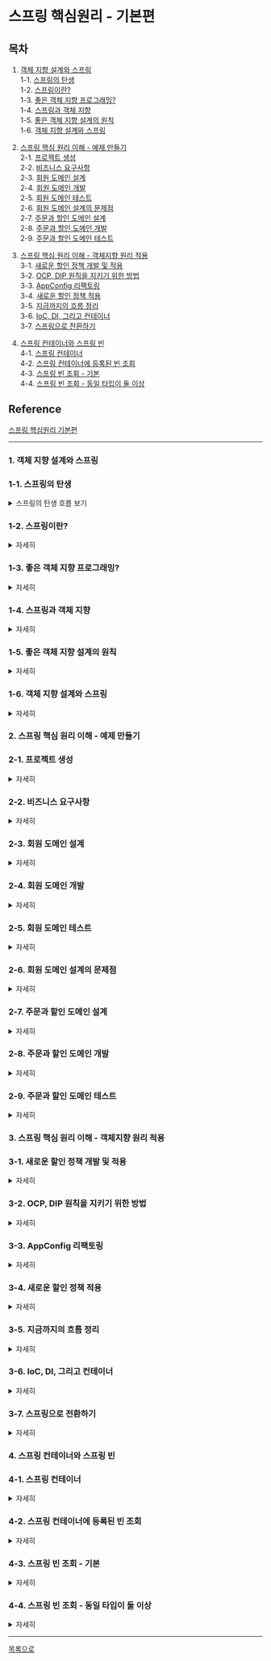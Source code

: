 # 스프링 핵심원리 - 기본편

## 목차  
1. [객체 지향 설계와 스프링](#1-객체-지향-설계와-스프링)  
1-1. [스프링의 탄생](#1-1-스프링의-탄생)  
1-2. [스프링이란?](#1-2-스프링이란)  
1-3. [좋은 객체 지향 프로그래밍?](#1-3-좋은-객체-지향-프로그래밍)  
1-4. [스프링과 객체 지향](#1-4-스프링과-객체-지향)  
1-5. [좋은 객체 지향 설계의 원칙](#1-5-좋은-객체-지향-설계의-원칙)  
1-6. [객체 지향 설계와 스프링](#1-6-객체-지향-설계와-스프링)  

2. [스프링 핵심 원리 이해 - 예제 만들기](#2-스프링-핵심-원리-이해---예제-만들기)    
2-1. [프로젝트 생성](#2-1-프로젝트-생성)   
2-2. [비즈니스 요구사항](#2-2-비즈니스-요구사항)  
2-3. [회원 도메인 설계](#2-3-회원-도메인-설계)  
2-4. [회원 도메인 개발](#2-4-회원-도메인-개발)  
2-5. [회원 도메인 테스트](#2-5-회원-도메인-테스트)  
2-6. [회원 도메인 설계의 문제점](#2-6-회원-도메인-설계의-문제점)  
2-7. [주문과 할인 도메인 설계](#2-7-주문과-할인-도메인-설계)  
2-8. [주문과 할인 도메인 개발](#2-8-주문과-할인-도메인-개발)  
2-9. [주문과 할인 도메인 테스트](#2-9-주문과-할인-도메인-테스트)   

3. [스프링 핵심 원리 이해 - 객체지향 원리 적용](#3-스프링-핵심-원리-이해---객체지향-원리-적용)  
3-1. [새로운 할인 정책 개발 및 적용](#3-1-새로운-할인-정책-개발-및-적용)  
3-2. [OCP, DIP 원칙을 지키기 위한 방법](#3-2-ocp-dip-원칙을-지키기-위한-방법)  
3-3. [AppConfig 리팩토링](#3-3-appconfig-리팩토링)  
3-4. [새로운 할인 정책 적용](#3-4-새로운-할인-정책-적용)  
3-5. [지금까지의 흐름 정리](#3-5-지금까지의-흐름-정리)  
3-6. [IoC, DI, 그리고 컨테이너](#3-6-ioc-di-그리고-컨테이너)  
3-7. [스프링으로 전환하기](#3-7-스프링으로-전환하기)  

4. [스프링 컨테이너와 스프링 빈](#4-스프링-컨테이너와-스프링-빈)  
4-1. [스프링 컨테이너](#4-1-스프링-컨테이너)  
4-2. [스프링 컨테이너에 등록된 빈 조회](#4-2-스프링-컨테이너에-등록된-빈-조회)  
4-3. [스프링 빈 조회 - 기본](#4-3-스프링-빈-조회---기본)  
4-4. [스프링 빈 조회 - 동일 타입이 둘 이상](#4-4-스프링-빈-조회---동일-타입이-둘-이상)  

## Reference  
[스프링 핵심원리 기본편](https://www.inflearn.com/course/%EC%8A%A4%ED%94%84%EB%A7%81-%ED%95%B5%EC%8B%AC-%EC%9B%90%EB%A6%AC-%EA%B8%B0%EB%B3%B8%ED%8E%B8)  

***

### 1. 객체 지향 설계와 스프링  
### 1-1. 스프링의 탄생 
<details>
  <summary>스프링의 탄생 흐름 보기</summary>

- 예전 자바 진영의 기술 : `EJB(Enterprise Java Beans)`
  - 포함된 기술은 많았지만 어렵고, 복잡하고 느리다는 한계가 존재 
  
- EBJ에서 벗어나보려는 시도 발생
  - 순수한 자바로 복귀하자는 POJO 운동
  - `스프링 개발`  

- 스프링이 개발 됨으로써 EJB 컨테이너가 대체 됨  
  - 개발자  
    - 로드 존슨(EJB 문제점 지적과 EBJ 없이 개발하는 방법을 스프링에 녹임)  
    - 유겐 휠러(핵심 코드 대부분 개발)    
  - 전통적인 J2EE(EJB)라는 겨울을 넘어 새로운 시작이라는 의미로 스프링이라는 이름으로 탄생  
  - 또한, 하이버네이트가 EJB Entity 빈 기술 대체, 이후 자바 표준 JPA도 개발  
  

</details>  

### 1-2. 스프링이란?  
<details>
  <summary>자세히</summary>

- `여러 기술들의 모음`  
  
  ```
  [필수]
  스프링 프레임 워크, 스프링 부트
  
  [선택]
  스프링 데이터, 스프링 세션, 스프링 시큐리티, 스프링 Rest Docs, 스프링 배치, 스프링 클라우드, ...
  ```
  
#### 스프링 프레임워크[핵심 기술이 중요]

  ```
  - 핵심 기술 : 스프링 DI 컨테이너, AOP, 이벤트, 기타
  
  - 웹 기술 : 스프링 MVC, 스프링 WebFlux
  
  - 데이터 접근 기술 : 트랜잭션, JDBC, ORM 지원, XML 지원
  
  - 기술 통합 : 캐시, 이메일, 원격접근, 스케줄링
  
  - 테스트 : 스프링 기반 테스트 지원
  
  - 언어 : 코틀린, 그루비
  
  - 최근 스프링 부트를 통해 스프링 프레임워크의 기술들을 편리하게 사용
  ```

#### 스프링 부트
  ```
  - 스프링을 편리하게 사용할 수 있도록 지원, 최근에는 기본으로 사용
  
  - 단독으로 실행 할 수 있는 스프링 애플리케이션을 쉽게 생성
  
  - Tomcat 같은 웹 서버를 내장해서 별도의 웹서버를 설치하지 않아도 됨
  
  - 손쉬운 빌드 구성을 위한 starter 종속성 제공
    * 즉, starter 를 사용하면 starter에 포함된 여러 라이브러리를 가져다 쓸 수 있음 
  
  - 스프링과 3rd party(외부) 라이브러리 자동 구성
    * 스프링과 호환이 되는 라이브러리 버전을 지정하여 자동 구성
  
  - 메트릭, 상태 확인, 외부 구성 같은 프로덕션 준비 기능 제공
    * 운영환경에서 모니터링 같은 기능을 제공
  
  - 관례에 의한 간결한 설정
    * 왠만한 기능은 default로 되어있고, 필요시 커스텀하면 됨

  - "중간에서 편리하게 사용할 수 있도록 도와주는 것" (스프링 부트는 스프링 프레임워크와 별도로 사용하는 것은 아님!)
  ```

#### `스프링을 왜 만들었을까?`

  - `핵심 컨셉` : 단순하지만 매우 중요함
  
  - 어떤 컨셉을 가지고 만들었기에 스프링에 열광하는가
  
  - `스프링의 핵심 개념, 컨셉?`  
    - 스프링 : '자바 언어 기반'의 프레임 워크
    
    - 자바 언어의 큰 특징 : `객체 지향 언어`
    
    - 스프링은 `객체 지향언어가 가진 강력한 특징을 살려내는 프레임워크`
    
    - 즉, `좋은 객체 지향 애플리케이션을 개발할 수 있게 도와주는 프레임워크`  

</details> 

### 1-3. 좋은 객체 지향 프로그래밍?
<details>
  <summary>자세히</summary>  

#### 객체 지향 프로그래밍

  - 컴퓨터 프로그램을 명령어의 목록으로 보는 시각에서 벗어나 여러개의 독립된 단위로 파악하는 것  
    즉, `객체들의 모임으로 파악`하고자 하는 것  
  
  - 각각의 객체는 메시지를 주고 받는 `협력`을 통해 데이터를 처리한다. 
  
  - 프로그램을 `유연하고 변경이 용이`하게 만들어 대규모 소프트웨어 개발에 많이 사용됨  
    
  - 핵심 키워드 
    - `객체들의 모임`
    - `협력`  
      
    > 객체간 요청과 응답을 통해 데이터 처리 가능  
    
    - `다형성`  
      
      > 유연하고 변경이 용이함  

#### 객체 지향의 특징  

  - `추상화`, `캡슐화`, `상속`, `다형성`  

#### 객체 지향의 개념 중 다형성이 중요한 이유  

  - 다형성의 실세계 비유
    - 실세계와 객체 지향을 1:1로 매칭 할 수는 없지만 이해하기는 좋음
    
    - `역할(인터페이스)`과 `구현(인터페이스를 구현한 객체)`으로 세상을 구분
    
    - 예시  
      > 운전자 - 자동차  
      > 운전자는 자동차 모델(자동차 구현)이 바뀌어도 운전이 가능함  
      > 왜? 자동차의 역할을 충실히 수행하기 때문에  
      
      > 역할과 구현을 분리한 이유?  
      > 운전자(클라이언트)를 위해  
    
      > 클라이언트는 자동차 내부 구조를 몰라도 자동차 운전이 가능함  
      > 즉, 클라이언트에 영향을 주지 않고 새로운 기능을 제공할 수 있다.   
      > 이것이 가능한 이유는 역할과 구현이 분리되어 있기 때문이다. 
    
      > 공연무대(로미오와 줄리엣)  
      > 로미오 역할 - 배우(대체 가능)  
      > 줄리엣 역할 - 배우(대체 가능)  

#### 역할과 구현을 분리  

  - `역할`과 `구현`으로 구분하면 세상이 `단순`해지고, `유연`해지며 `변경`도 편리해짐
    
  - 장점
    - 클라이언트는 대상의 역할(인터페이스)만 알면 된다.
      
    - 클라이언트는 구현 대상의 내부구조를 몰라도 된다.
      
    - 클라이언트는 구현 대상의 내부 구조가 변경되어도 영향을 받지 않는다.
      
    - 클라이언트는 구현 대상 자체를 변경해도 영향을 받지 않는다.
  
  - 자바에서의 역할과 구현 분리    
    - 자바 언어의 다형성을 활용
      > 역할 = 인터페이스  
    
      > 구현 = 인터페이스를 구현한 클래스, 구현 객체
      
    - 객체 설계시 `역할과 구현을 명확히 분리`
      
    - 객체 설계시 역할(인터페이스)을 먼저 부여하고, 그 역할을 수행하는 구현 객체 만들기
    
#### 객체의 협력 관계부터 생각하기    
  ![image](https://user-images.githubusercontent.com/65080004/167812955-9f6e2430-4bbb-4b97-b4b0-b396219f5f12.png)  

  - 혼자 있는 객체는 없다.
    
  - 클라이언트 : 요청  
    서버 : 응답(요청에 반응한 행위)
    
  - 수 많은 객체 클라이언트와 객체 서버는 서로 협력 관계를 가진다.

  - 서버가 클라이언트가 되어 요청할 수도 있다.  

#### 자바 언어의 다형성  
 ![image](https://user-images.githubusercontent.com/65080004/167814088-b242ca44-4e29-4a4d-87fd-61335fc4c029.png)  

 - 오버라이딩 
   - 다형성으로 인터페이스를 구현한 객체를 실행 시점에 유연하게 변경할 수 있음  
   - 클래스 상속관계에서도 다형성, 오버라이딩 적용 가능  
     ![image](https://user-images.githubusercontent.com/65080004/167814390-5ee9f237-9ba6-42ea-ba77-4d250b8b80d2.png)  
     - 위 그림의 코드  
       ```java
       public class MemberService {
         private final MemberRepository memberRepository; 
         
         public MemberService(MemberRepository memberRepository) {
           this.memberRepository = memberRepository;
         }
         
         ...
       }
    
       // MemberService(new MemoryMemberRopository());
       MemberService(new JdbcMemberRopository());
       ```
       - 클라이언트는 MemberRepository에 의존한다면  
         [의존한다는 것은 내(MemberService)가 쟤(MemberRepository)를 알고 있다는 뜻]  
         MemoryMemberRepository와 JdbcMemberRepository를 모두 받아들일 수 있다.

#### 다형성의 본질
  - 인터페이스를 구현한 객체 인스턴스를 `실행 시점`에 `유연`하게 `변경` 가능
    
  - 다형성의 본질을 이해하려면 `협력`이라는 객체 사이의 관계에서 시작해야함
    
  - `클라이언트를 변경하지 않고, 서버의 구현 기능을 유연하게 변경 가능`
    
#### 정리  

  - 실세계의 역할과 구현이라는 편리한 컨셉을 `다형성`을 통해 객체 세상으로 가져올수 있음
    
  - 유연하고, 변경이 용이
    
  - 확장 가능한 설계가 됨
    
  - 클라이언트에 영향을 주지 않는 변경 가능
    
  - `인터페이스(역할)를 안정적으로 잘 설계하는 것이 중요`  
    
#### 한계  

  - 역할 자체가 변하면, 클라이언트, 서버 모두 큰 변경 발생
    
  - 자동차를 비행기로 변경해야한다면?
    
  - 대본 자체가 변경된다면?
    
  - 즉, `인터페이스를 안정적으로 잘 설계하는 것이 중요`

</details>  
     
### 1-4. 스프링과 객체 지향  
<details>  
  <summary>자세히</summary>

- `다형성`이 가장 중요
  
- 스프링은 `다형성을 극대화해서 이용할 수 있게 도와준다.`
  
- 제어의 역전(IOC), 의존관계주입(DI)은 다형성을 활용해서 역할과 구현을 편리하게 다룰 수 있도록 지원
  
- 스프링을 사용하면 레고 블럭 조립하듯 구현을 편리하게 변경 할 수 있다. 
  

</details>  

### 1-5. 좋은 객체 지향 설계의 원칙  
<details>
  <summary>자세히</summary>  

#### SOLID란?

  - 로버트 마틴(클린코드 저)이 좋은 객체 지향 설계의 5가지 원칙의 앞 글자를 따서 만든 용어  
    `SRP`, `OCP`, `LSP`, `ISP`, `DIP`  
  
  - SOLID 원칙이 필요한 이유?  
    `시스템에 새로운 기능이 확장되거나 변경사항이 있는 경우 기존 기능들이 영향을 적게 받는 것`이 좋은 설계이기 때문  

#### `SRP 단일 책임 원칙` - Single Responsibility Principle   

  - 소프트웨어를 설계 시 객체(클래스)는 `하나의 책임`만 가져야 한다
  
  - 하나의 책임?
     - 모호함.. 크거나 작을 수 있고, 문맥과 상황에 따라 달라질 수 있음  
     
     - 책임 like 기능 (이런 의미 정도로 해석하면 됨)
     
     - `중요한 기준은 변경`  
       변경시 파급효과가 적을 경우 하나의 책임을 가지고 있다고 볼 수 있음
     
     - 하나의 책임을 가진 프로그램은 '객체 간의 응집도는 높고 결합도가 낮은 프로그램'이라는 뜻으로 해석 가능  
  
  - 예시
    ```java
    class Calculator {
      public void add(int a, int b){...}   // 더하기
      public void sub(int a, int b){...}   // 빼기
      public void mul(int a, int b){...}   // 곱하기
      public void div(int a, int b){...}   // 나누기
    }
    
    // 위의 Calculator 클래스는 사칙연산에 대한 기능만 가지고 있음
    // 이는 하나의 책임을 갖는다고 할 수 있음
    ```

#### `OCP 개방-폐쇄 원칙` - Open-Closed Principle

  - 소프트웨어가 기존의 코드를 변경하지 않고(Closed) 기능을 수정하거나 추가(Open)할 수 있다.  
    즉, `확장에는 열려있지만 변경에는 닫혀있어야 함`   
  
  - `설계시 변경되는 것이 무엇인지에 초점`을 맞춰야함  
    자주 변경되는 내용은 수정하기 쉽게 설계, 변경되지 않아야 하는 내용은 수정되는 내용에 영향을 받지않게 해야함  
    
  - 어떻게 `변경하지 않고 기능을 확장`하는가? (= 어떻게 다형성을 사용하는가?)    
    인터페이스를 구현한 새로운 클래스를 생성하여 기능 구현  
  
  - 예시
    ```java
    // Car 인터페이스(역할)
    public interface Car {
      public boolean isHybrid();
    }

    // Bus 구현 클래스
    public class Bus implements Car {
      @Override
      public boolean isHybrid() {
        return false;
      }
    }

    // Taxi 구현 클래스
    public class Taxi implements Car {
      @Override
      public boolean isHybrid() {
        return true;
      }
    }
    
    // Bus, Taxi가 하이브리드 차량인지 확인 하고 싶은 경우 
    // 기존 코드(Car interface)를 변경하지 않고 추가(구현 클래스를 추가)하여 확인 가능 
    Car bus = new Bus();
    Car taxi = new Taxi();
    
    bus.isHybrid(); // 결과 : false
    taxi.isHybrid(); // 결과 : true
    ```
  
  - 문제점 
    ```java
    public class MemberService {
      //private MemberRepository memberRepository = new MemoryMemberRepository();
       private MemberRepository memberRepository = new JdbcMemberRepository();
    }
    ```
    - 위와 같은 코드의 경우 MemberRepository 인터페이스를 상속 받아 구현한 새로운 클래스를 만들어 적용
      그러나, 새로운 객체를 변경하기 위해 MemberService의 코드를 변경해야하는 상황이 발생  
      분명 다형성을 활용하여 기능을 확장했지만 부득이하게 변경이 발생 됨
      이러한 상황을 해결하기 위해서 스프링이 DI 기술을 통해 해결해 줄 수 있음  

#### `LSP 리스코프 치환 원칙` - Liskov Substitution Principle

  - 객체는 프로그램의 정확성을 깨지 않으면서 `하위 타입의 인스턴스로 바꿀 수 있어야 한다.`  
    => 클래스를 상속하는 자식 클래스들은 부모 클래스의 규약을 지켜야 한다.

  - 부모 클래스의 인스턴스 대신 자식 클래스의 인스턴스를 사용해도 문제가 없어야함을 의미  
    부모 클래스를 구현한 자식 클래스를 믿고 사용하기 위함
  
  - 상속 관계에서는 일반화 관계(is - a)가 성립해야함 (단어 교체를 통해 확인 가능)
    ```
    도형 클래스, 사각형 클래스(도형 클래스를 상속 받음)
    
    도형 클래스 {
      도형은 둘레를 가지고 있다.
      도형은 넓이를 기지고 있다.
      도형은 각을 가지고 있다.
    }
    
    사각형 클래스 extends 도형 클래스 {
      사각형은 둘레를 가지고 있다.
      사각형은 넓이를 기지고 있다.
      사각형은 각을 가지고 있다.
    }
    // 위 클래스는 일반화 관계가 성립하기에 LSP 만족한 설계라고 볼 수 있음
    
    원 클래스 extends 도형 클래스 {
      원은 둘레를 가지고 있다.
      원은 넓이를 기지고 있다.
      원은 각을 가지고 있다.
    }
    // 위 클래스에서 원은 각을 가지고 있다는 성립할 수 없으므로 LSP 만족할 수 있도록 수정이 필요함
    ```
  - 예시
    ```java
    
    // 부모 클래스
    public class Car {
      public void accel(int speed) {
        speed += 10;
      }
    }
    
    // 자식 클래스
    public class Santafe extends Car{
      @Override
      public void accel(int speed) {
        speed -= 20;
      }
    }
    
    // 위의 자식 클래스(Santafe)의 경우 컴파일시 문제가 생기지는 않으나,
    // 부모 클래스(Car)가 규정하고 있는 accel의 기능을 무시하는 경우이므로 
    // 이때 LSP에 위배되었다고 정의
    ```

#### `ISP 인터페이스 분리 원칙` - Interface Segregation Principle

  - 특정 클라이언트를 위한 `인터페이스 여러 개`가 범용 인터페이스 하나보다 낫다.
  
  - 자신(구현 클래스)이 사용하지 않는 기능에는 영향을 받지 말아야한다.
  
  - 예시
    ```java
    interface People {
      public void cook();     //요리하기
      public void cleaning(); //청소하기

      public void work();     //작업하기
      public void submit();   //제출하기
    }
    
    // 일반적인 인터페이스(People | 위 코드)를 구체적인 여러 인터페이스(HouseKeeper, Worker | 아래 코드)로 나눠 설계해야함
    
    //가사도우미 인터페이스
    interface Housekeeper {
      public void cook();
      public void cleaning();
    }

    //직장인 인터페이스
    interface Worker {
      public void work();
      public void submit();
    }
    ```

#### `DIP 의존 관계 역전 원칙` - Dependency inversion Principle

  - 구체적인 것이 아니라 `추상적인 것에 의존해야한다.`  
    즉, 구현체보다는 인터페이스나 추상 클래스에 의존하는 것이 좋음
  
  - 구현이 아닌 `역할(Role)에 의존하게 해야함`
  
  - 의존 관계를 맺을 때 변화하기 쉬운 것(구체화 된 클래스) 보단 변화하기 어려운 것(추상클래스나 인터페이스)에 의존해야함
    위와 같이 설계시 기존 기능의 변경이나 새로운 요구사항을 통한 기능 확장이 되었을 때 유연한 변경이 가능  


#### 정리 

  - 객체 지향의 핵심은 `다형성`
  - 하지만 다형성만으로는 쉽게 부품을 바꾸듯 개발할 수 없음  
    - 왜?  
      구현 객체를 변경할 때 클라이언트 코드도 함께 변경되기 때문에  
  - 다형성 만으로는 OCP, DIP를 지킬 수 없다.  

#### Reference  
  - [zayson SOLID 원칙](https://velog.io/@zayson/Spring-%ED%95%B5%EC%8B%AC-%EC%9B%90%EB%A6%AC-%EA%B8%B0%EB%B3%B8%ED%8E%B8-3-SOLID-%EC%9B%90%EC%B9%99)  
  - [Programming Note SOLID 원칙](https://dev-momo.tistory.com/entry/SOLID-%EC%9B%90%EC%B9%99)  
  - [keep going SOLID 원칙](https://velog.io/@hanblueblue/Java-SOLID-SRP-OCP-LSP-ISP-DIP)  
  - [dodeon 좋은 객체 지향 설계의 원칙](https://dodeon.gitbook.io/study/kimyounghan-spring-core-principle/01-oop-spring/oop-principle)  

</details>  

### 1-6. 객체 지향 설계와 스프링  
<details> 
  <summary>자세히</summary>  

#### 스프링과 객체 지향  
  - 스프링은 DI와 DI 컨테이너를 통해 다형성, OCP, DIP를 가능하도록 지원  
    - DI(Dependency Injection): 의존관계, 의존성 주입  
      각 클래스간의 의존관계를 빈(Bean)설정 정보를 바탕으로 컨테이너가 자동으로 연결해주는 것  
      
    - DI 컨테이너 [= 빈 팩토리(BeanFactory)]  
      [DI 컨테이너 추가 정보](https://dog-developers.tistory.com/12)  
    
    - 클라이언트 코드의 변경 없이 기능 확장이 가능해짐  

#### 내용 정리 
 - 모든 설계에 `역할`과 `구현`을 분리  

 - 애플리케이션 설계시 공연을 설계하듯 배역(역할)만 만들어두고,  
   배우(구현)는 언제든 `유연하게 변경`할 수 있도록 만드는 것이 좋은 객체 지향 설계  

 - 이상적으로는 모든 설계에 인터페이스를 부여하는게 좋음  
   - 하지만, 추상화하는 비용이 발생  
   - 따라서 기능 확장의 가능성이 없다면 구체 클래스를 직접 사용하거나  
   - 향후 필요시 리팩토링을 통해 인터페이스를 도입하는 것도 방법이 될 수 있다.  

#### Reference  
  - [개키우는 개발자 IoC 컨테이너와 DI](https://dog-developers.tistory.com/12)  
  - [lychee 객체 지향 설계와 스프링](https://velog.io/@lychee/%EC%8A%A4%ED%94%84%EB%A7%81-%ED%95%B5%EC%8B%AC-%EC%9B%90%EB%A6%AC-01.-%EA%B0%9D%EC%B2%B4-%EC%A7%80%ED%96%A5-%EC%84%A4%EA%B3%84%EC%99%80-%EC%8A%A4%ED%94%84%EB%A7%81#srp-%EB%8B%A8%EC%9D%BC-%EC%B1%85%EC%9E%84-%EC%9B%90%EC%B9%99-single-reponsibility-principle)  
    
## Reference
  - [인프런 스프링 입문 - 김영한](https://www.inflearn.com/course/%EC%8A%A4%ED%94%84%EB%A7%81-%EC%9E%85%EB%AC%B8-%EC%8A%A4%ED%94%84%EB%A7%81%EB%B6%80%ED%8A%B8#curriculum) 
  - [김영한 유튜브 좋은 객체 지향 프로그래밍이란](https://www.youtube.com/watch?v=lsPN-N2ze40) 
  - [JAVA 객체 지향 디자인 패턴 (정인상/채홍석 지음, 한빛미디어, 2014)]  

</details> 

### 2. 스프링 핵심 원리 이해 - 예제 만들기  
### 2-1. 프로젝트 생성  
<details>
  <summary>자세히</summary>  

#### 스프링 부트 프로젝트 생성    
  1. [스프링 부트 스타터 사이트](https://start.spring.io/) 에서 생성 
  
  2. 프로젝트 설정  

    - Project : Gradle Project 선택   
    - Language : Java   
    - Spring Boot : 2.3.x 버전 선택   
      없을 경우 제일 낮은 버전을 선택(생성 후 변경 가능)  
    - Project Metadata  
      - Group : hello 작성
      - Artifact : core 작성
      - Packaging : Jar 선택  
      - Java : 11
      - Dependencies : 선택하지 않음
      - GENERATE를 눌러 zip 파일 생성  

  3. 원하는 폴더에 생성한 zip 파일 압축 해제  
  
  4. IntelliJ open을 통해 폴더 경로까지 이동  
  
  5. build.gradle을 open  
     초기 실행시 파일 설정으로인해 로딩시간이 김  
  
  6. build.gradle 아래와 같은 코드로 수정 (수정부분만 올림) 
     ```gradle
     plugins {
      id 'org.springframework.boot' version '2.3.3.RELEASE'
      id 'io.spring.dependency-management' version '1.0.9.RELEASE'
      id 'java'
     }
     
     ```

    ...
     
     dependencies {
          implementation 'org.springframework.boot:spring-boot-starter'
          testImplementation('org.springframework.boot:spring-boot-starter-test') {
              exclude group: 'org.junit.vintage', module: 'junit-vintage-engine'
          }
     }
      
     ...
     ```

  7. Load Gradle change 버튼 클릭하여 Gradle 로딩  
     Problems에 오류가 있을 경우 Reload All Gradle Project를 통해 다시 한번 리로드  
     참고, Gradle 탭은 우측 상단에 위치  
  
  8. 설정 완료 

#### 실행속도 빠르게 설정하기  
  - 최근 IntelliJ 버전은 Gradle을 통해서 실행 하는 것이 기본 설정  
    실행속도가 느림  
  
  - 다음과 같이 변경하여 실행속도 향상  
    1. File 탭에서 Settings 클릭 (Mac의 Preferences와 같음)   
    
    2. gradle 검색 시 (Build, Execution, Deployment / Build Tools / Gradle)이 검색됨  
       (Mac : Preferences → Build, Execution, Deployment → Build Tools → Gradle)  
    
    3. Gradle projects의 설정을 아래와 같이 변경  
       - Build and run using  
         : Gradle → `IntelliJ IDEA`  
       - Run tests using  
         : Gradle → `IntelliJ IDEA`  
    
    4. 설정 저장  

</details>  

### 2-2. 비즈니스 요구사항  
<details>
  <summary>자세히</summary>  

#### 회원  
  - 회원 가입, 조회 가능  
  - 회원 등급 존재(일반, VIP)  
  - 회원 데이터는 자체 DB를 구축할 수 있고, 외부 시스템과 연동할 수 있음 (미확정)  

#### 주문과 할인 정책
  - 회원은 상품 주문 가능
  - 회원 등급에 따라 할인 정책을 적용할 수 있음
  - 할인 정책은 모든 VIP는 1000원을 할인해주는 고정 금액 할인을 적용해달라.  
      (추후 변경 될 수 있음)  
  - 할인 정책은 변경 가능성이 높음  
      회사의 기본 할인 정책을 아직 정하지 못했고, 오픈 직전까지 고민을 미루고 싶다.  
      최악의 경우 할인을 적용하지 않을 수도 있다. (미확정)  

#### 정리
  - 요구사항에서 회원 데이터, 할인 정책 부분은 현재 결정하기 어려운 부분  
  - 그렇다고 결정되기까지 무기한 기다릴 수는 없음  
  - 객체 지향 설계 방법을 통해 인터페이스를 생성하여  
      구현체를 언제든 갈아끼울 수 있도록 설계하면 개발이 가능

</details>   

### 2-3. 회원 도메인 설계  
<details>
  <summary>자세히</summary>  

#### 회원 도메인 요구사항
  - 회원 가입, 조회 가능  
  - 회원 등급 존재(일반, VIP)  
  - 회원 데이터는 자체 DB를 구축할 수 있고, 외부 시스템과 연동할 수 있음 (미확정)   

#### 회원 도메인 협력 관계  
  ![image](https://user-images.githubusercontent.com/65080004/168537018-75379a60-81ff-4c50-bf47-9db27b53626b.png)  
  - 회원 DB를 자체 구축 할 수도 있고, 외부 시스템과 연동할 수 있으므로, 데이터 접근 계층을 따로 만들어둠  
  - 회원 저장소 인터페이스(역할)를 두고, 구현은 메모리, DB, 외부 저장소로 분리  

#### 회원 클래스 다이어 그램  
  ![image](https://user-images.githubusercontent.com/65080004/168537413-356f97d1-0be3-4522-bf3b-2235698877e0.png)  
  - MemberService(회원 서비스 역할)는 인터페이스로 생성,  
      역할의 구현체인 MemberServiceImpl을 따로 생성  
      
  - MemberRepository(회원 저장소 역할)는 인터페이스로 생성,  
      역할의 구현체인 Memory와 DB를 따로 생성   

#### 회원 객체 다이어그램  
  ![image](https://user-images.githubusercontent.com/65080004/168537942-5234364f-6106-4112-9687-83b8c05dece6.png)  
  - 실제 서버에서의 인스턴스 간 참조 관계  
  - 회원 서비스 주소 값 :  MemberServiceImpl  
  - 회원 저장소 주소 값 : MemoryMemberRepository  

</details> 

### 2-4. 회원 도메인 개발  
<details>
  <summary>자세히</summary>  

#### 회원 엔티티  
  - 회원 등급  
     ```java
     package hello.core.member;

     public enum Grade {
       BASIC,
       VIP
     }
     ```

  - 회원 엔티티  
     ```java
     package hello.core.member;

     public class Member {

       private Long id;
       private String name;
       private Grade grade;

       ...
       // 생성자 및 Getter, Setter 추가
     }   
     ```
     - Entity : 실체, 객체라는 의미를 가지며, 실무에선 엔티티라고 부름  

#### 회원 서비스  
  - 회원 서비스 인터페이스  
    - 회원 가입, 조회 두가지 기능  
      1. void join(Member member)  
      2. Member findMember(Long memberId)  

    - 이상적으로는 모든 설계에 인터페이스를 부여하면 좋음  
       - 하지만 모든 설계에 인터페이스를 도입하면 추상화라는 비용이 발생  
       - 따라서 기능을 확장할 가능성이 없다면, 구체 클래스를 직접 사용하거나  
       - 향후 필요시 리팩토링을 통해 인터페이스를 도입하면 됨  
    - 현재 코드에선 `역할과 구현을 분리하는 것에 초점`을 맞추어  
     MemberService도 역할(Interface)과 구현(Impl)로 분리했다.  

  - 회원 서비스 구현체  
     ```java
     package hello.core.member;

     public class MemberServiceImpl implements  MemberService{

       private final MemberRepository memberRepository 
                              = new MemoryMemberRepository();
       회원 서비스 인터페이스 Override 메서드 작성
     }
     ```
     - 인터페이스의 구현객체가 한개일 경우  
      구현 클래스이름을 `인터페이스명Impl`이라고 짓는다.   

#### 회원 저장소
  - 회원 저장소 인터페이스  
    - 저장, 아이디 검색 메서드  
      1. void save(Member member);  
      2. Member findById(Long memberId);  
    
    - 데이터 베이스가 미정이지만, 개발을 진행해야함으로 단순하게 구현  
   
  - 회원 저장소 구현체  
     ```java
     package hello.core.member;

     import java.util.HashMap;
     import java.util.Map;

     public class MemoryMemberRepository implements  MemberRepository{

       private  static Map<Long, Member> store = new HashMap<>();

       // 회원 저장소 인터페이스 Override 메서드 작성
     }
     ```
     - HashMap은 동시성 이슈가 발생할 수 있어, 실무에서는 ConcurrentHashMap을 사용함  
     

</details>

### 2-5. 회원 도메인 테스트  
<details>
  <summary>자세히</summary>  

#### 회원 도메인 테스트  
  - 회원 가입 테스트  
    - org.assertj.core.api.Assertions 클래스  
      - Assertions.assertThat(객체1).isEqaulsTo(객체2)  
      - assertThat()으로 비교할 대상(객체1)을 설정하고  
       iisEqualTo()로 사용자가 생각하는 값(객체2)을 비교하여 맞는지 검사하는 테스트  

</details>

### 2-6. 회원 도메인 설계의 문제점     
<details>
  <summary>자세히</summary>  

#### 문제점  
  ```java
  public class MemberServiceImpl implements MemberService {

    private final MemberRepository memberRepository = new MemoryMemberRepository();
		...
  }
  ```
  - 위의 MemberServiceImpl 코드를 보면  
     - MemberRepository와 MemoryMemberRepository를 모두 의존  
     - 즉, 의존관계가 인터페이스(추상화) 뿐만 아니라 구현(구체화)까지 모두 의존  
     - 변경이 발생되었을때 문제가 되며, DIP를 위반  

</details>

### 2-7. 주문과 할인 도메인 설계     
<details>
  <summary>자세히</summary>  

#### 주문과 할인 정책 요구사항
  - 회원은 상품 주문 가능

  - 회원 등급에 따라 할인 정책을 적용할 수 있음

  - 할인 정책은 모든 VIP는 1000원을 할인해주는 고정 금액 할인을 적용해달라  
      (추후 변경 될 수 있음)  
      
  - 할인 정책은 변경 가능성이 높음  
      회사의 기본 할인 정책을 아직 정하지 못했고, 오픈 직전까지 고민을 미루고 싶다.  
      최악의 경우 할인을 적용하지 않을 수도 있다. (미확정)  

#### 주문 도메인 협력, 역할, 책임  
  ![image](https://user-images.githubusercontent.com/65080004/168757778-fc4c1806-23c5-4388-b246-7d74a5576a34.png)  
  1. 주문 생성 : 클라이언트는 주문 서비스에 주문 생성을 요청  
  2. 회원 조회 : 할인을 적용하기 위해 회원 등급이 필요  
	  → 주문 서비스는 회원 저장소에서 회원을 조회한다.  
  3. 할인 적용 : 주문 서비스는 회원 등급에 따른 할인 여부를 할인 정책에 위임  
  4. 주문 결과 반환 : 주문 서비스는 할인 결과를 포함한 주문 결과를 반환

#### 주문 도메인 전체 
  ![image](https://user-images.githubusercontent.com/65080004/168758947-0eb0193e-f479-489f-afaa-5696ea9db4db.png)  
  - 역할과 구현을 분리하여 자유롭게 구현 객체를 조립할 수 있도록 설계  
      → 저장소와 할인 정책 유연하게 변경 가능  

#### 주문 도메인 클래스 다이어그램  
  ![image](https://user-images.githubusercontent.com/65080004/168759340-95051c87-f2f6-4f1a-a5c6-4aed91c2f71f.png)  

#### 주문 도메인 객체 다이어그램  
  ![image](https://user-images.githubusercontent.com/65080004/168759719-f32ee338-ee76-4b43-8a61-61009e7b0ccf.png)  
  - 회원을 메모리에서 조회하고, 정액 할인 정책을 적용해도 주문 서비스를 변경하지 않아도 됨  
      역할들의 협력관계를 그대로 재사용 할 수 있음  

  ![image](https://user-images.githubusercontent.com/65080004/168760088-a604dfb4-94e2-409d-85ec-73292a9f92be.png)  
  - 회원을 실제 DB에서 조회하고, 정률 할인 정책을 지원해도 주문 서비스를 변경하지 않아도 됨  
      협력 관계를 그대로 재사용 할 수 있음  

  - 역할과 구현이 분리되어있기 때문에 회원 저장소, 할인 정책의 구현체가 변경되어도 MemberService의 변경이 없음  

</details>

### 2-8. 주문과 할인 도메인 개발     
<details>
  <summary>자세히</summary>  

#### 할인 정책  
  - 할인 정책 인터페이스  
    - 할인 금액 리턴 메서드 작성  
      - int discount(Member member, int price);
    
  - 정액 할인 정책 구현체  
    ```java
    package hello.core.discount;

    import hello.core.member.Grade;
    import hello.core.member.Member;

    public class FixDiscountPolicy implements DiscountPolicy {

      private int discountFixAmount = 1000;  // 1000원 할인

      // 할인 정책 인터페이스 메서드 Override
    }
    ```
    - 할인에 관련된 기능을 가지고 있음  
    - Grade가 VIP인 경우 1000원 할인 적용

#### 주문 엔티티  
  - 주문 엔티티
    ```java
    package hello.core.Order;

    public class Order {

      private Long memberId;
      private String iteamName;
      private int itemPrice;
      private int discountPrice;

      // 생성자, Getter, Setter, ToString 메서드 생성
    }
    ```

#### 주문 서비스  
  - 주문 서비스 인터페이스  
    - 주문 생성 메서드 작성  
      - Order createOrder(Long memberId, String itemName, int itemPrice)
  
  - 주문 서비스 구현체  
    ```java
    package hello.core.Order;

    public class OrderServiceImpl implements OrderService {

      private final MemberRepository memberRepository 
                                     = new MemoryMemberRepository();
      private final DiscountPolicy discountPolicy 
                                    = new FixDiscountPolicy();

      // 주문 서비스 인터페이스 메서드 Override
      
    }
    ```
    - MemoryMemberRepository와 FixDiscountPolicy를 구현체로 생성
    - 주문 생성 요청이 오면,  
      1. 회원 정보 조회  
      2. 할인 정책 적용
      3. 주문 객체 생성하여 반환  

#### 주문 서비스 구현체의 문제점  
  - DIP 원칙 위반 
    ```java
    public class OrderServiceImpl implements OrderService {

      private final MemberRepository memberRepository 
                                     = new MemoryMemberRepository();
      private final DiscountPolicy discountPolicy 
                                    = new FixDiscountPolicy();
      ...
    }
    ```
    - 구현체인 MemoryMemberRepository, FixDiscountPolicy에 의존하기 때문에 `DIP 위반`  
	

</details>

### 2-9. 주문과 할인 도메인 테스트     
<details>
  <summary>자세히</summary>  

#### 주문과 할인 정책 테스트
  - 주문 서비스 테스트  
    - 주문 생성 메서드 테스트 코드 작성  
    - 단위 테스트가 중요함!  
      `단위 테스트` : 스프링 및 컨테이너의 도움 없이 순수하게 자바 코드를 테스트  
</details>  

### 3. 스프링 핵심 원리 이해 - 객체지향 원리 적용  
### 3-1. 새로운 할인 정책 개발 및 적용  
<details>
  <summary>자세히</summary>  

#### 할인 정책 확장  
  - 기존 사용하던 고정 금액 할인이 아닌 주문금액당 할인하는 정률(%) 할인 정책으로 변경하고 싶다. 
    
    - 객체 지향 설계 원칙을 준수한다면 유연하게 설계를 변경 가능  
    
  - 정률 할인 정책 클래스 추가  
    - 기대한 의존 관계  
      ![image](https://user-images.githubusercontent.com/65080004/170213433-bac110ea-4248-4178-9cee-05f1f3a8da6e.png)  
    - FixDiscountPolicy와 마찬가지로 기존 DiscountPolicy를 상속받아 생성  
        ```java
        public class RateDiscountPolicy implements DiscountPolicy {

          private int discountPercent = 10;

          @Override
          public int discount(Member member, int price) {
            // 정률 할인 코드 작성
          }  
        }
        ```
    - 반드시 실패, 성공 테스트 코드를 작성하여 테스트 해볼 것! 
  
  - 정책 적용 및 문제점
    - 적용시 클라이언트(OrderServiceImpl) 코드  
        ```java
        public class OrderServiceImpl implements OrderService {

          private final MemberRepository memberRepository = new MemoryMemberRepository();
          // private final DiscountPolicy discountPolicy = new FixDiscountPolicy();
          private final DiscountPolicy discountPolicy = new RateDiscountPolicy();
          
          ...
        }
        ```
    
    - 문제점  
        - 잘 지켜진 것 같은데 뭔가 이상하다..  
          1. OrderServiceImpl 클래스에서 추상(인터페이스) 뿐만 아니라 구체화된 클래스에 의존하는 것을 볼 수 있음  
             ![image](https://user-images.githubusercontent.com/65080004/170219524-df16697d-7f09-43c6-8821-886e91e35c9a.png)  
             즉, `DIP 위반`    
             참고, 해당 클래스에 코드로 기재되어 있는 경우 의존이라고 표현한다.  
          2. 기능을 확장하여 생성한 RateDiscountPolicy를 적용시 OrderServiceImpl에 코드 변경이 일어나게 됨  
             ![image](https://user-images.githubusercontent.com/65080004/170219612-11afe262-da5d-4316-9546-16bb3dda80db.png)  
             즉, `OCP 위반`    
    
    - 해결 방법
        - 추상(인터페이스)에만 의존하도록 변경  
          - OrderServiceImpl의 코드를 아래처럼 수정  
            ```java
            // 변경 전  
            private final DiscountPolicy discountPolicy = new RateDiscountPolicy();
            
            // 변경 후
            private final DiscountPolicy discountPolicy;
            ```
          - 수정 후 구현체가 존재하지 않아 실행시 NPE(null pointer exception) 가 발생  
        - OrderServiceImpl에 DiscountPolicy의 구현체를 생성하고 주입해줄 무언가가 필요함  
</details>  

### 3-2. OCP, DIP 원칙을 지키기 위한 방법  
<details>
  <summary>자세히</summary>  

#### 관심사의 분리  
  - 관심사?  
      - 클래스의 책임, 역할이라고 생각하면 됨  
      - 그렇다면, OrderServiceImpl 클래스는 어떤 역할을 하고 있는가?  
      - 객체의 `실행`과 `객체의 생성과 연결`이라는 두 가지 역할을 동시에 하고 있음  
      - 두 가지 역할 중 한 가지 역할을 담당할 클래스가 추가적으로 필요  
  
  - AppConfig의 등장  
      - `객체의 생성과 연결` 역할을 수행하기 위해 추가 되는 클래스  
        > AppConfig : Application + Config(구성, 설정)  
        > 애플리케이션의 전체 동작 방식을 구성, 설정 한다는 의미
      - 애플리케이션의 전체 동작 방식을 구성(config)하기 위해,  
        `구현 객체를 생성하고, 연결하는 책임`을 가지는 별도의 설정 클래스  
      - 코드  
        ```java
        public class AppConfig {

          public MemberService memberService() {
            return new MemberServiceImpl(new MemoryMemberRepository());
          }

          public OrderService orderService() {
            return new OrderServiceImpl(new MemoryMemberRepository(), new RateDiscountPolicy());
          }

        }
        ```
        - 애플리케이션의 실제 동작에 필요한 `구현 객체를 생성`  
          - MemberServiceImpl  
          - MemoryMemberRepository  
          - OrderServiceImpl  
          - FixDiscountPolicy  
        
        - 생성한 객체 인스턴스(..Service)의 참조(레퍼런스)를 `생성자를 통해서 주입(연결)`  
          - MemberServiceImpl → MemoryMemberRepository  
          - OrderServiceImpl → MemoryMemberRepository , RateDiscountPolicy  
      
  - MemberServiceImpl 변경점  
      ```java
      public class MemberServiceImpl implements MemberService {

        private final MemberRepository memberRepository;

        public MemberServiceImpl(MemberRepository memberRepository) {
          this.memberRepository = memberRepository;
        }
		    ...
      }
      ```
      - 생성자 주입을 받을 수 있도록 생성자를 통해 MemberRepository 인터페이스를 주입 받을 수 있도록 설정 변경   
      - MemberServiceImpl은 MemberRepository에 의존하기 때문에 `DIP`를 만족하게 됨  
      - MemberServiceImpl은 생성자를 통해 어떤 구현 객체가 들어올지(주입 될 지)는 알 수 없음   
      - 생성자를 통해서 어떤 구현 객체를 주입할지는 오직 외부(AppConfig)에서 결정  
      - MemberServiceImpl은 `실행` 에만 집중하면 됨  
      
      - 클래스 다이어그램  
        ![image](https://user-images.githubusercontent.com/65080004/170268915-c1d69aed-7745-4296-8467-09181bbfac81.png)  
        - `객체의 생성과 연결`은 `AppConfig`가 담당  
        - MemberServiceImpl 은 MemberRepository 인 추상에만 의존하게 되어 `DIP 만족`  
        - 객체를 생성하고 연결하는 역할과 실행하는 역할이 명확히 분리되어 `관심사의 분리`가 이루어짐  
        - 클라이언트인 memberServiceImpl 입장에서 의존관계를 마치 외부에서 주입해주는 것으로 보여    
          `DI(Dependency Injection) - 의존관계 주입 or 의존성 주입`이라고 함  
  
  - OrderServiceImpl 변경점  
      ```java
      public class OrderServiceImpl implements OrderService {

        private final MemberRepository memberRepository;
        private final DiscountPolicy discountPolicy;

        public OrderServiceImpl(MemberRepository memberRepository, DiscountPolicy discountPolicy) {
          this.memberRepository = memberRepository;
          this.discountPolicy = discountPolicy;
        }
		    ...
      }
      ```
      - 생성자 주입을 받을 수 있도록 생성자를 통해  
        MemberRepository 인터페이스, DiscountPolicy 인터페이스를 주입 받을 수 있도록 설정 변경  
      - OrderServiceImpl은 MemberRepository, DiscountPolicy에 의존하기 때문에 `DIP`를 만족하게 됨  
      - OrderServiceImpl은 생성자를 통해 어떤 구현 객체가 들어올지(주입 될 지)는 알 수 없음   
      - 생성자를 통해서 어떤 구현 객체를 주입할지는 오직 외부(AppConfig)에서 결정  
      - OrderServiceImpl은 `실행` 에만 집중하면 됨  
      
  - AppConfig 적용 여부 확인을 위한 실행  
      - MemberApp  
        ```java
        public static void main(String[] args) {
        
          AppConfig appConfig = new AppConfig();
          MemberService memberService = appConfig.memberService();
          ...
        
        }
        ```
      - OrderApp  
        ```java
        public static void main(String[] args) {
            
          AppConfig appConfig = new AppConfig();
          MemberService memberService = appConfig.memberService();
          OrderService orderService = appConfig.orderService();
          ...
        
        }
        ```
  
  - Junit 테스트 코드 수정  
      - MemberServiceTest  
        ```java
        class MemberServiceTest {

          MemberService memberService;

          @BeforeEach // 각 테스트 실행 전 호출
          void beforeEach() {
            AppConfig appConfig = new AppConfig();
            memberService = appConfig.memberService();
          }
          ...
        }
        ```
      
      - OrderServiceTest  
        ```java
        class OrderServiceTest {

          MemberService memberService;
          OrderService orderService;

          @BeforeEach // 각 테스트 실행 전 호출
          void beforeEach() {
            AppConfig appConfig = new AppConfig();
            memberService = appConfig.memberService();
            orderService = appConfig.orderService();
          }
          ...
        }
        ```

  - 정리  
      - AppConfig를 통해 관심사를 확실히 분리함  
      - DIP, OCP, SRP 만족  
        - DIP : MemberService, OrderService 인터페이스에만 의존  
        - OCP : 코드 변경시 AppConfig을 수정하므로 MeberServiceImpl, OrderServiceImpl를 수정하지 않아도 됨  
        - SRP : AppConfig에서 객체 생성/연결 역할, MeberServiceImpl, OrderServiceImpl은 실행 역할로 단일 책임만 가짐  
      - 배역, 배우를 생각 해보기
      - AppConfig는 구체 클래스를 선택하고 연결하는 역할  
        즉, 공연 기획자의 역할

</details>  

### 3-3. AppConfig 리팩토링  
<details>
  <summary>자세히</summary>  

#### AppConfig의 문제점  
  - 중복 존재  
      - new MemoryMemberRepository() 코드 중복  
      - 현재는 Service가 적어 큰 문제가 없어보이나, Service가 늘어나 100곳이 된다고 했을때  
        100곳에서 MemoryMemberRepository가 쓰인다면? ... 어휴  
  
  - 역할에 따른 구현 파악이 어려움  
      ```java
      public class AppConfig {

        public MemberService memberService() {
          return new MemberServiceImpl(new MemoryMemberRepository());
        }

        public OrderService orderService() {
          return new OrderServiceImpl(new MemoryMemberRepository(), new FixDiscountPolicy());
        }

      }
      ```
      - MemberService와 OrderService 역할은 파악할 수 있음
      - MemberRepository와 DiscountPolicy의 역할은 파악이 힘듦  
        아 객체 생성시 필요한 구현체구나 정도로 생각... 

#### AppConfig의 리팩토링  
  - 리팩토링 후 코드  
      ```java
      public class AppConfig {

        public MemberService memberService() {
          return new MemberServiceImpl(MemberRepository());
        }

        private MemberRepository MemberRepository() {
          return new MemoryMemberRepository();
        }

        public OrderService orderService() {
          return new OrderServiceImpl(MemberRepository(), DiscountPolicy());
        }

        private DiscountPolicy DiscountPolicy() {
          return new FixDiscountPolicy();
        }
      }
      ```
      - 중복 제거 
        - 중복되는 new MemoryMemberRepository()를 메서드로 추출  
        - MemberRepository() `메서드 명을 통해 역할이 보임`  
        - MemoryMemberRepository를 다른 구현체로 변경하고 싶을 경우 MemberRepository()의 리턴값을 변경하면 됨  
        - 단축키 : `ctrl + alt + M` (윈도우)  
       
      - 역할에 따른 구현 파악이 가능하도록 수정  
        - `역할(메소드명)` 과 `구현 클래스(리턴값)` 이 한눈에 보임 
        - 메소드 명을 보면 역할에 따른 구현 파악이 쉬움
        - 애플리케이션 전체 구성이 어떻게 되어있는지 빠르게 파악 가능   

</details>  

### 3-4. 새로운 할인 정책 적용   
<details>
  <summary>자세히</summary>  

#### 현재 구조  
  - 사용 영역 + 구성 영역으로 분리됨  
      ![image](https://user-images.githubusercontent.com/65080004/170415346-a560ef30-296c-422a-a03c-f123567f76d6.png)  
      - 새로운 할인 정책으로 변경한다면 어느 부분을 변경해야 하는가?  
        AppConfig의 DiscountPolicy() 메서드의 구현 부분만 변경해주면 됨  
      - 위와 같이 변경한다면 구성 영역만 영향을 받고, 사용 영역은 영향을 받지 않음  

</details>  

### 3-5. 지금까지의 흐름 정리
<details>
  <summary>자세히</summary>  

#### 새로운 할인 정책 개발 및 적용  
  - 다형성 덕분에 새로운 할인 정책 코드를 추가 개발하는 것 자체는 아무런 문제가 없었음
  - 하지만, 새로운 할인 정책 코드 적용시, `클라이언트 코드`인 주문 서비스 구현체도 변경이 일어남  
    → `OCP 위반`  
  - 주문 서비스가 인터페이스인 DiscountPolicy와 구체 클래스인 FixDiscountPolicy도 함께 의존함  
    → `DIP 위반`  

#### OCP, DIP 원칙을 지키기 위한 방법  
  - 관심사의 분리  
      - 애플리케이션을 하나의 공연으로 생각
      - 기존에는 클라이언트가 의존하는 서버 구현 객체를 직접 생성하고, 실행
      - AppConfig(공연 기획자 역할)를 생성하여 `다양한 책임을 분리`  
      - AppConfig는 애플리케이션의 전체 동작 방식을 구성(config)하기 위해,  
        `구현 객체를 생성하고, 연결하는 책임`을 가짐  
      - 클라이언트 객체는 자신의 역할을 실행하는 것만 집중, 권한이 줄어듦(책임이 명확해짐)  

#### AppConfig 리팩토링
  - 구성 정보에서 역할과 구현을 명확하게 분리
  - 역할이 무엇인지 한눈에 알 수 있음
  - 중복 제거  

#### 새로운 할인 정책 적용
  - 정액 → 정률 할인 정책으로 변경
  - AppConfig를 통해 애플리케이션이 크게 `사용 영역`과, 객체를 생성하고 `구성(Configuration)하는 영역`으로 `분리`  
  - `할인 정책을 변경`해도 AppConfig가 있는 `구성 영역만 변경`하면 됨, `사용 영역은 변경할 필요가 없음`  

</details>

### 3-6. IoC, DI, 그리고 컨테이너
<details>
  <summary>자세히</summary>  

#### IoC (Inversion of Control) - 제어의 역전  
  - `프로그램의 제어 흐름`을 직접 제어하는 것이 아니라 `외부에서 관리`하는 것  
      1. AppConfig 적용 전
         - `구현 객체`가 `프로그램 제어 흐름`을 `스스로 제어`  
           클라이언트 구현 객체가 스스로 필요한 서버 구현 객체를 생성, 연결, 실행함  
      2. AppConfig 적용 후 
         - `구현 객체`는 `자신의 로직을 실행`하는 역할만 담당, `프로그램의 제어 흐름`은 `AppConfig`가 담당함  
           OrderServiceImpl은 필요한 인터페이스를 호출하지만 어떤 구현 객체들이 실행될지 모름  
           왜? 프로그램에 대한 제어 흐름에 대한 권한은 모두 AppConfig가 가지고 있기 때문  
           OrderServiceImpl도 AppConfig가 생성함 (OrderService 인터페이스의 다른 구현 객체를 생성하고 실행 가능) 
  
#### 프레임워크 vs 라이브러리
  - 구분시 중요한 요소는 `제어의 역전`이다!
      1. 프레임 워크  
         - 내가 `제어 흐름을 갖고 있지 않다.`  
         - 내가 작성한 코드를 제어하고 대신 실행  
         - Ex) Junit  
           MemberServiceTest의 @Test join()과 같은 테스트를 실행하고 제어하는 권한은 JUnit 즉, 테스트 프레임워크가 갖고 있음  
      2. 라이브러리  
         - 내가 `제어 흐름을 갖고 있다.`
         - 내가 작성한 코드가 직접 제어의 흐름을 담당  
  
#### DI (Dependency InJection) - 의존관계 주입  
  
  - 의존관계?  
    1. 정적인 클래스 의존관계
    2. 동적인 객체(인스턴스) 의존관계(실행 시점에 결정됨)  
  
    로 분리하여 생각해야 함  
  
  - 정적인 클래스 의존 관계  
      ![image](https://user-images.githubusercontent.com/65080004/170662761-d88ed91f-4104-4bf4-9f7a-fadd9d4c72f5.png)  
      - 클래스가 사용하는 import 코드만 보고 쉽게 판단 가능  
      - 애플리케이션을 실행하지 않아도 분석이 가능  
      ```java
      import hello.core.discount.DiscountPolicy;
      import hello.core.member.Member;
      import hello.core.member.MemberRepository;

      public class OrderServiceImpl implements OrderService {
        ...
      }
      ```
      - 위의 코드에서 OrderServiceImpl 은 MemberRepository , DiscountPolicy 에 의존한다는 것을 알 수 있음  
        그러나 이러한 정적인 클래스 의존관계 만으로는 실제 어떤 객체가 OrderServiceImpl 에 주입 될지 알 수 없음
  
  - 동적인 객체(인스턴스) 의존관계  
      ![image](https://user-images.githubusercontent.com/65080004/170663752-3440c0fe-0489-40b2-85b4-7fa2c68fbb3a.png)  
      - 애플리케이션 실행 시점에 실제 생성된 객체 인스턴스의 참조가 연결된 의존 관계  
  
  - 의존관계 주입  
      - 애플리케이션 `실행 시점(런타임)`에 `외부`에서 `실제 구현 객체를 생성`하고  
        클라이언트에 전달해서 클라이언트와 서버에 `실제의 의존 관계가 연결`되는 것  
      - 객체 인스턴스를 생성하고, 그 참조값을 전달해서 연결됨  
      - 클라이언트 코드를 변경하지 않고, 클라이언트가 호출하는 대상의 타입 인스턴스를 변경할 수 있음  
      - `정적인 클래스 의존관계를 변경하지 않고, 동적인 객체 인스턴스 의존관계를 쉽게 변경할 수 있음`  
  
#### `IoC 컨테이너 (DI 컨테이너)`  
  - AppConfig 처럼 `객체를 생성하고 관리`하면서 `의존관계를 연결`해 주는 것  
  - 의존관계 주입에 초점을 맞추어 최근에는 주로 DI 컨테이너라 함  
  - 또는 어샘블러, 오브젝트 팩토리 등으로 불리기도 함  
  
</details>  
  
### 3-7. 스프링으로 전환하기
<details>
  <summary>자세히</summary>  

#### 순수 자바 코드 → 스프링  
  1. AppConfig 클래스 수정  
     ```java
     package hello.core;

       ...
       import org.springframework.context.annotation.Bean;
       import org.springframework.context.annotation.Configuration;

       @Configuration
       public class AppConfig {
          
         @Bean
         public MemberService memberService() {
           return new MemberServiceImpl(memberRepository());
         }
         
         @Bean
         public MemberRepository memberRepository() {
           return new MemoryMemberRepository();
         }

         @Bean
         public OrderService orderService() {
           return new OrderServiceImpl(memberRepository(), discountPolicy());
         }

         @Bean
         public DiscountPolicy discountPolicy() {
           return new RateDiscountPolicy();
         }
     }
     ```  
     - 기존 private 접근자를 사용하던 메서드 public으로 변경  
       
     - @Configuration: 어플리케이션 설정(구성) 정보를 만들기 위한 어노테이션  
       스프링 컨테이너가 해당 어노테이션이 붙은 클래스를 구성 정보로 사용함   
       
     - @Bean: 스프링 빈으로 등록  
       구성 정보 클래스에서 해당 어노테이션이 붙은 메서드를 모두 호출하여 반환된 객체를 `스프링 컨테이너에 등록함`  
       등록된 객체를 `스프링 빈` 이라고함  
  
  2. MemberApp, OrderApp 수정  
     - MemberApp & OrderApp  
         ```java
         public class MemberApp {

           public static void main(String[] args) {
             ApplicationContext applicationContext = new AnnotationConfigApplicationContext(AppConfig.class);
             MemberService memberService = applicationContext.getBean("memberService", MemberService.class);
             ...
           }
         }
         
         public class OrderApp {

           public static void main(String[] args) {
             ApplicationContext applicationContext = new AnnotationConfigApplicationContext(AppConfig.class);
             MemberService memberService = applicationContext.getBean("memberService", MemberService.class);
             OrderService orderService = applicationContext.getBean("orderService", OrderService.class);
             ...
           }
         }
         ```
         - ApplicationContext : `스프링 컨테이너`  
           ApplicaionContext가 AppConfig에 있는 환경설정 정보를 갖고 @Bean으로 등록된 객체들을 관리  
         - applicationContext.getBean(빈 이름, 객체 타입.class) : 스프링 컨테이너에서 해당 조건의 스프링 빈을 조회  
           
  - 스프링 컨테이너  
    - `ApplicationContext` = 스프링 컨테이너  
      스프링 빈을 생성하고 관리하는 컨테이너  
    - `@Configuration` 이 붙은 AppConfig 를 설정(구성) 정보로 사용,  
      설정 정보에서 `@Bean` 이 적용된 메서드를 모두 호출하여 반환된 객체를 스프링 컨테이너에 등록함  
      스프링 컨테이너에 등록된 객체를 `스프링 빈`이라고 함  
    - 스프링 빈은 @Bean 이 붙은 메서드의 명을 스프링 빈의 이름으로 사용(기본값 default)  
    - 스프링 컨테이너를 통해서 필요한 스프링 빈(객체)를 조회함  
      `applicationContext.getBean(빈 이름, 객체 타입.class)` 메서드를 사용하면 됨  
  
  - 정리  
    - 기존 : 직접 자바코드로 모든 것(객체 생성, DI 등)을 했음  
    - 수정 : `스프링 컨테이너`에 `객체를 스프링 빈으로 등록`하고,  
            스프링 컨테이너에서 `스프링 빈을 찾아서 사용`하도록 변경  
      
    - 이렇게 스프링 컨테이너를 사용하면 뭐가 좋은지는 다음 시간에 설명   
  
</details>	

### 4. 스프링 컨테이너와 스프링 빈  
### 4-1. 스프링 컨테이너   
<details>
  <summary>자세히</summary>  

#### 스프링 컨테이너  
  ```java
  ApplicaionContext applicationContext = 
		new AnnotationConfigApplicaionContext(AppConfig.class);
  ```  
  - `ApplicationContext` = `스프링 컨테이너` 라고 함  
      > 참고  
      > 더 정확히는 스프링 컨테이너를 부를 때 `BeanFactory` , `ApplicationContext` 로 구분해서 이야기 함  
      > 하지만 BeanFactory 를 직접 사용하는 경우는 거의 없으므로 일반적으로 ApplicationContext 를 스프링 컨테이너라 함  
  
  - `ApplicationContext`는 인터페이스  
    `AnnotationConfigApplicaionContext`는? ApplicationContext 구현체
  - 생성 방법  
    1. XML을 기반으로 생성  
    2. 어노테이션 기반의 자바 설정 클래스로 생성  
       - 예시  
         1. new AnnotationConfigApplicationContext(AppConfig.class);  
         2. 매개변수로 AppConfig class를 넣어줌  
         3. 해당 클래스는 ApplicationContext 인터페이스의 구현체  
         
#### 스프링 컨테이너 생성 과정 
  1. 스프링 컨테이너 생성  
       ![image](https://user-images.githubusercontent.com/65080004/170874573-c113e5a1-c481-45dc-ab17-a11831f56761.png)  
       - `구성 정보`를 기재하고, 해당 `구현체`를 이용해 `스프링 컨테이너`를 생성  
         - `new AnnotationConfigApplicationContext(AppConfig.class)`  
           스프링 컨테이너 생성할 때는 구성 정보를 파라미터 값으로 넘겨주어야 함  
         - 구성 정보 : 여기서는 `AppConfig.class`  
         - 구현체 : ApplicationContext 인터페이스의 구현체인 `AnnotationConfigApplicationContext`  
  2. 스프링 빈 등록  
       ![image](https://user-images.githubusercontent.com/65080004/170874352-8aa6c2c0-1754-4070-9194-045751437d3d.png)  
       - 스프링 컨테이너는 파라미터로 넘어온 설정 클래스 정보를 사용해서 스프링 빈을 등록함  
       - 빈이름  
         - 기본적으로 메서드 이름을 사용하고, 아래와 같이 어노테이션 옵션을 통해 빈 이름을 직접 부여 가능  
           `@Bean(name="member")`  
         - 주의  
           `빈 이름은 항상 다른 이름을 부여해야 함`  
           왜? 같은 이름을 부여하게 되면 다른 빈이 무시되거나, 기존 빈을 덮어버리는 등 설정에 따로 오류가 발생할 수 있어서  
  3. 스프링 빈 의존관계 설정 - 준비  
       ![image](https://user-images.githubusercontent.com/65080004/170874326-fb9768dd-4e3b-4e90-a7f4-ee230082a03c.png)  
  4. 스프링 빈 의존관계 설정 - 완료  
       ![image](https://user-images.githubusercontent.com/65080004/170874260-783f4687-de5e-4667-8376-79030b6f91e1.png)  
       - 스프링 컨테이너는 설정 정보를 참고해서 의존 관계를 주입(DI)함  
         단순히 자바 코드를 호출하는 것 같지만 차이가 있음, 이는 추후 설명 예정  
  - 참고  
      - 스프링은 `빈을 생성`하고, `의존관계를 주입`하는 `단계가 나누어져 있음`  
        그런데 예제처럼 `자바코드로 스프링 빈을 등록`하면 `생성자를 호출하면서 의존관계 주입도 한번에 처리`된다  
        위의 1 ~ 4 과정은 이해하기 쉽게 나누어 설명한 것  
  - 생성 과정 정리  
      1. 스프링 컨테이너 생성  
      2. 구성(설정) 정보(AppConfig)를 참고하여 스프링 빈 등록  
      3. 의존관계 설정  
  
</details>
  
### 4-2. 스프링 컨테이너에 등록된 빈 조회   
<details>
  <summary>자세히</summary>  

#### 컨테이너에 등록된 모든 빈 조회 테스트 코드  
  - 컨테이너에 실제 스프링 빈들이 잘 등록 되었는지 확인하기 위해 ApplicationContextInfoTest 작성  
      - 컨테이너에 등록된 모든 빈 출력하기  
        ```java
        public class ApplicationContextInfoTest {

          AnnotationConfigApplicationContext ac 
              = new AnnotationConfigApplicationContext(AppConfig.class);

          @Test
          @DisplayName("컨테이너에 등록된 모든 빈 출력하기")
          void findAllBean() {
              String[] beanDefinitionNames = ac.getBeanDefinitionNames();
              for (String beanDefinitionName : beanDefinitionNames) {
                  Object bean = ac.getBean(beanDefinitionName);
                  System.out.println("beanDefinitionName = " + beanDefinitionName + ", object = " + bean);
              }
          }
          ...
        }
        ``` 
        - 테스트 실행시 스프링에 등록된 모든 빈 정보를 출력할 수 있음  
        - ac.getBeanDefinitionNames() : 스프링에 등록된 모든 빈 이름을 String 배열로 리턴  
        - ac.getBean(빈 이름) : 빈 이름(String Type)으로 빈 객체(인스턴스)를 조회  
    
    - 애플리케이션 빈 출력하기  
      ```java
      public class ApplicationContextInfoTest {
        ...
        @Test
        @DisplayName("애플리케이션 빈 출력하기")
        void findApplicationBean() {
          
          String[] beanDefinitionNames = ac.getBeanDefinitionNames();
            
          for (String beanDefinitionName : beanDefinitionNames) {
          
            BeanDefinition beanDefinition = ac.getBeanDefinition(beanDefinitionName);
            
            if (beanDefinition.getRole() == BeanDefinition.ROLE_APPLICATION) {
                Object bean = ac.getBean(beanDefinitionName);
                System.out.println("beanDefinitionName = " + beanDefinitionName + ", object = " + bean);
            }
          }
        }
        ...
      }  
      ```
      - 스프링이 내부에서 사용하는 빈을 제외하고, 내가 등록한 빈만 출력  
      - ac.getBeanDefinition(빈이름) : 해당 빈이름에 해당하는 빈에 대한 meta 정보를 얻음  
      - `beanDefinition.getRole()` 로 스프링이 내부에서 사용하는 빈 구분  
        ROLE_APPLICATION : 일반적으로 사용자가 정의한 빈  
        ROLE_INFRASTRUCTURE : 스프링이 내부에서 사용하는 빈  

</details>

### 4-3. 스프링 빈 조회 - 기본   
<details>
  <summary>자세히</summary>  

#### 가장 기본적인 조회 방법  
  1. ac.getBean(빈 이름, 빈 타입) : `빈 이름 & 빈 타입(인터페이스 또는 수퍼 클래스)`으로 빈 조회  
  2. ac.getBean(빈 타입) : `빈 타입`으로만 빈 조회  
  3. ac.getBean(빈 이름) : `빈 이름`으로 빈 조회(리턴시 Object 타입)  
  - 조회 대상 스프링 빈이 없으면 `NoSuchBeanDefinitionException` 예외 발생  

#### 예제 코드  
  ```java
  public class ApplicationContextBasicFindTest {

    AnnotationConfigApplicationContext ac 
      = new AnnotationConfigApplicationContext(AppConfig.class);
    ...
  
  }    
  ```

  - findBeanByNameAndType : 빈 이름 & 빈 타입으로 빈 조회
      ```java
      @Test
      @DisplayName("빈 이름과 타입으로 조회하기")
      void findBeanByNameAndType() {
          MemberService memberService =
                  ac.getBean("memberService", MemberService.class);

          assertThat(memberService).isInstanceOf(MemberServiceImpl.class);
      }
      ```  
      - 빈 이름이 `memberService`이고, 빈 타입이 `MemberService.class` 인 빈을 조회  
      - 조회한 빈의 인스턴스 타입이 MemberServiceImpl이 맞는지 검증  

  - findBeanByType : 빈 타입으로 빈 조회
      ```java  
      @Test
      @DisplayName("빈 타입으로 조회하기")
      void findBeanByType() {
          MemberService memberService =
                  ac.getBean(MemberService.class);

          assertThat(memberService).isInstanceOf(MemberServiceImpl.class);
      }
      ```  
      - 빈 타입이 `MemberService.class` 인 빈을 조회  
      - 조회한 빈의 인스턴스 타입이 MemberServiceImpl이 맞는지 검증  

  - findBeanByDetailType : 빈 이름 & 빈 구체 타입으로 빈 조회 
      ```java
      @Test
      @DisplayName("빈 구체 타입으로 조회하기")
      void findBeanByDetailType() {
          MemberService memberService =
                  ac.getBean("memberService", MemberServiceImpl.class);

          assertThat(memberService).isInstanceOf(MemberServiceImpl.class);
      }  
      ```
      - 빈 이름이 `memberService`이고, 빈 타입이 `MemberServiceImpl.class` 인 빈을 조회  
      - 조회한 빈의 인스턴스 타입이 MemberServiceImpl이 맞는지 검증  
      - 구체 타입으로 조회가 가능하지만, `다형성을 사용하는 추상타입으로 조회하는 것을 권장`  
  
  - findBeanFail : 빈 이름과 빈 타입으로 빈 조회시 조회되지 않는 경우  
      ```java
      @Test
      @DisplayName("빈 이름과 타입으로 조회시 실패")
      void findBeanFail() {
          assertThrows(NoSuchBeanDefinitionException.class,
                  () -> ac.getBean("foo", MemberService.class));
      }
      ```
      - 빈 조회가 실패하는 경우도 테스트하는 것이 좋음  
      - 빈 이름이 `foo`이고, 빈 타입이 `MemberService.class` 인 빈을 조회  
      - 조회된 빈이 없으므로 `NoSuchBeanDefinitionException` 예외를 발생시키는지 검증  

</details>

### 4-4. 스프링 빈 조회 - 동일 타입이 둘 이상   
<details>
  <summary>자세히</summary>  

#### 동일 타입이 둘 이상인 스프링 빈 조회
  - ac.getBean(빈 타입)으로 조회시, 같은 타입의 스프링 빈이 둘 이상인 경우 `NoUniqueBeanDefinitionException` 발생  
  - Exception 해결 방법  
    1. `ac.getBean(빈 이름, 빈 타입)` 으로 `1개의 빈 조회`  
    2. `ac.getBeansOfType()` 으로 `해당 타입의 모든 빈을 조회`  

#### 예제 코드  
  ```java
  public class ApplicationContextSameBeanFindTest {

    AnnotationConfigApplicationContext ac 
      = new AnnotationConfigApplicationContext(SameBeanConfig.class);
    
    ...
  
  }    
  ```
  
  - SameBeanConfig : 설정 정보 클래스  
      - 테스트 내에서만 사용하기 위해 만들 클래스이므로, static으로 선언  
      - [static class 참고](https://johngrib.github.io/wiki/java-inner-class-may-be-static/)  

  - findBeanByTypeDuplicate : 빈 타입으로 빈 조회시 같은 타입이 둘 이상 존재할 경우 중복 오류가 발생  
      ```java
      @Test
      @DisplayName("타입으로 빈 조회시 같은 타입이 둘 이상 존재시, 중복 오류 발생")
      void findBeanByTypeDuplicate() {
          assertThrows(NoUniqueBeanDefinitionException.class,
                  () -> ac.getBean(MemberRepository.class));
      }
      ```
      - MemberRepository 타입인 빈을 조회  
      - MemberRepository 타입인 빈이 2개이므로 NoUniqueBeanDefinitionException 발생  

  - findBeanByTypeAddName : 같은 타입이 2개 이상이어도 타입과 이름을 조건으로 설정하여 검색하면 조회 성공  
      ```java
      @Test
      @DisplayName("타입으로 빈 조회시 같은 타입이 둘 이상 존재시, 빈 이름을 지정하면 오류 발생 안함")
      void findBeanByTypeAddName() {
          MemberRepository memberRepository =
                  ac.getBean("memberRepository1", MemberRepository.class);
          assertThat(memberRepository).isInstanceOf(MemberRepository.class);
      }
      ```  
      - 빈 이름이 memberRepository1이고, MemberRepository 타입인 빈을 조회  
      - 조회된 빈의 객체 타입이 memberRepository 인지 검증  

  - findAllBeanByType : 특정 타입을 가진 모든 빈 조회
      ```java 
      @Test
      @DisplayName("특정 타입의 빈 모두 조회하기")
      void findAllBeanByType() {
          Map<String, MemberRepository> beansOfType =
                  ac.getBeansOfType(MemberRepository.class);

          for(String beanName : beansOfType.keySet()) {
              System.out.println("key = " + beanName + " value = " + beansOfType.get(beanName));
          }

          assertThat(beansOfType.size()).isEqualTo(2);
      }
      ```
      - `ac.getBeansOfType(타입)`을 사용하여 MemberRepository타입인 모든 빈을 조회  
      - Map으로 반환된 모든 빈의 개수가 2개가 맞는지 검증  

</details>

***
[목록으로](https://github.com/youngho-j/TIL/blob/main/Spring/README.md)  
